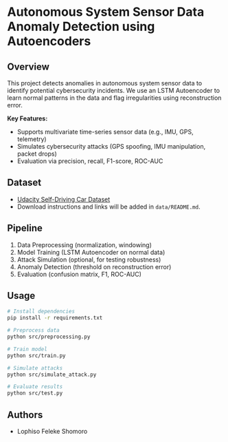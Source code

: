 # Autonomous System Sensor Data Anomaly Detection using Autoencoders

## Overview
This project detects anomalies in autonomous system sensor data to identify potential cybersecurity incidents. We use an LSTM Autoencoder to learn normal patterns in the data and flag irregularities using reconstruction error.

**Key Features:**
- Supports multivariate time-series sensor data (e.g., IMU, GPS, telemetry)
- Simulates cybersecurity attacks (GPS spoofing, IMU manipulation, packet drops)
- Evaluation via precision, recall, F1-score, ROC-AUC

## Dataset
- [Udacity Self-Driving Car Dataset](https://github.com/udacity/self-driving-car)
- Download instructions and links will be added in `data/README.md`.

## Pipeline
1. Data Preprocessing (normalization, windowing)
2. Model Training (LSTM Autoencoder on normal data)
3. Attack Simulation (optional, for testing robustness)
4. Anomaly Detection (threshold on reconstruction error)
5. Evaluation (confusion matrix, F1, ROC-AUC)

## Usage
```bash
# Install dependencies
pip install -r requirements.txt

# Preprocess data
python src/preprocessing.py

# Train model
python src/train.py

# Simulate attacks
python src/simulate_attack.py

# Evaluate results
python src/test.py
```

## Authors
- Lophiso Feleke Shomoro